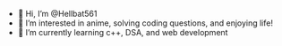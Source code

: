 - 👋 Hi, I’m @Hellbat561
- 👀 I’m interested in anime, solving coding questions, and enjoying life!
- 🌱 I’m currently learning c++, DSA, and web development


